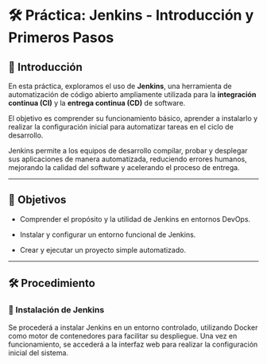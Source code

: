 # 🛠️ Práctica: Jenkins - Introducción y Primeros Pasos

## 📖 Introducción

En esta práctica, exploramos el uso de **Jenkins**, una herramienta de automatización de código abierto ampliamente utilizada para la **integración continua (CI)** y la **entrega continua (CD)** de software.  

El objetivo es comprender su funcionamiento básico, aprender a instalarlo y realizar la configuración inicial para automatizar tareas en el ciclo de desarrollo.

Jenkins permite a los equipos de desarrollo compilar, probar y desplegar sus aplicaciones de manera automatizada, reduciendo errores humanos, mejorando la calidad del software y acelerando el proceso de entrega.

---

## 🎯 Objetivos

- Comprender el propósito y la utilidad de Jenkins en entornos DevOps.

- Instalar y configurar un entorno funcional de Jenkins.

- Crear y ejecutar un proyecto simple automatizado.

---

## 🛠️ Procedimiento

### 🔹 Instalación de Jenkins

Se procederá a instalar Jenkins en un entorno controlado, utilizando Docker como motor de contenedores para facilitar su despliegue. Una vez en funcionamiento, se accederá a la interfaz web para realizar la configuración inicial del sistema.
